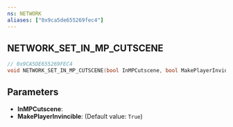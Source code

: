 ```yaml
---
ns: NETWORK
aliases: ["0x9ca5de655269fec4"]
---
```

## NETWORK_SET_IN_MP_CUTSCENE

```c
// 0x9CA5DE655269FEC4
void NETWORK_SET_IN_MP_CUTSCENE(bool InMPCutscene, bool MakePlayerInvincible);
```

## Parameters
* **InMPCutscene**: 
* **MakePlayerInvincible**: (Default value: `True`)
